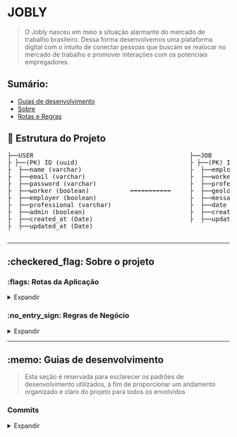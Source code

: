 # JOBLY

> O Jobly nasceu em meio a situação alarmante do mercado de trabalho brasileiro. Dessa forma desenvolvemos uma plataforma digital com o intuito de conectar pessoas que buscam se realocar no mercado de trabalho e promover interações com os potenciais empregadores.


## Sumário:
- [Guias de desenvolvimento](#guide)
- [Sobre](#about)
- [Rotas e Regras](#routesandrules)


## :file_folder: Estrutura do Projeto
<pre>
├──USER                                          ├──JOB
├ ├──(PK) ID (uuid)                              ├ ├──(PK) ID (uuid)
├  ├──name (varchar)                             ├  ├──employer (varchar)
├  ├──email (varchar)                            ├  ├──worker (varchar)
├  ├──password (varchar)                         ├  ├──professional (varchar)
├  ├──worker (boolean)           ➡➡➡➡➡➡➡➡➡➡➡     ├  ├──geolocation (varchar)
├  ├──employer (boolean)                         ├  ├──message (varchar)
├  ├──professional (varchar)                     ├  ├──date (Date)
├  ├──admin (boolean)                            ├  ├──created_at (Date)
├  ├──created_at (Date)                          ├  ├──updated_at (Date)
├  ├──updated_at (Date)                          

</pre>
<hr>
<h2>:checkered_flag: Sobre o projeto </h2> <a name="about"></a>

<h3>:flags: Rotas da Aplicação </h3> <a name="routesandrules"></a>

<details>
<summary>Expandir</summary>

### JOBLY

#### Rotas de Login e Create User

##### POST
- /users: Criação de usuário
- /login: Autenticação de usuário

#### Rotas de Listagem

##### GET
- /users/: Busca todos os usuários
- /jobs/: Filtra e lista as propostas de emprego que se enquadram a profissão do usuário

#### Rotas de Propostas de Emprego

##### POST
- /jobs: Criação de uma nova proposta
- /jobs/acceptjobs: Aceitar uma vaga de emprego 

</details>


<h3>:no_entry_sign: Regras de Negócio </h3> <a name="routesandrules"></a>

<details>
<summary>Expandir</summary>

### JOBLY

- Cadastro de usuário
- [x] Não é permitido cadastrar mais de um usuário com o mesmo e-mail 
- [x] Não é permitido cadastrar usuário sem e-mail 

- Cadastro de Tag
- [x] Não é permitido cadastrar mais de uma tag com o mesmo nome
- [x] Não é permitido cadastrar tag sem nome
- [x] Não é permitido cadastrar por usuários que não sejam administradores

- Cadastro de propostas de emprego
- [x] O usuário precisa estar autenticado na aplicação
- [x] O usuário precisa ser um empregador 

- Aceitar uma proposta de emprego
- [x] O usuário precisa estar autenticado na aplicação
- [x] O usuário precisa ser um empregado

</details>

<hr>
<h2>:memo: Guias de desenvolvimento </h2> <a name="about"></a>

> Esta seção é reservada para esclarecer os padrões de desenvolvimento utilizados, a fim de proporcionar um andamento organizado e claro do projeto para todos os envolvidos

<h3> Commits </h3> <a name="guide"></a>

<details>
<summary>Expandir</summary>

#### Use comandos que possam te ajudar

```
$ git commit -m "O titulo" -m "sua descrição"
```

1. No título ou primeira linha escreve-se o comando para o commit no modo Imperativo.

```
$ git commit -m "Adiciona instruções de commit messages" -m "sua descrição"
```

2. Em detalhes ou na terceira linha, resumem-se os detalhes com as seguintes perguntas: O que foi feito? Por quê foi feito?

Usando uma escrita simplificada e objetiva o resultado será:

```
$ git commit -m "Adiciona instruções de commit messages" -m "Descrição Detalhada do Commit, onde você pode detalhar o que foi modificado em seu código e o porque foi modificado"
```
#### Informação nas commit messages:

- Descreva o porque da mudança estar sendo feita.
- Como ele aborda o problema?
- Não presuma que o revisor entende qual era o problema original.
- Descreva quais quer limitações no código atual.

#### Separar os commits em tipos:

- Feature _ Quando é desenvolvimento de uma nova funcionalidade.
- Fix _ Quando se trata de uma correção de bug.
- Docs _ Quando se trata somente de uma alteração na documentação, como uma atualização no README.
- Style _ Quando mudo somente folhas de estilo.
- Refactor _ Quando refatoro completamente um trecho de código.
- Test _ Quando o foram escritos ou corrigidos somente testes.

</details>